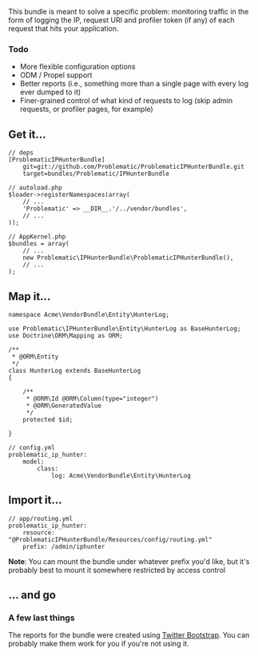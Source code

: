 This bundle is meant to solve a specific problem: monitoring traffic in the form of logging the IP, request URI and profiler token (if any) of each request that hits your application.

### Todo

* More flexible configuration options
* ODM / Propel support
* Better reports (i.e., something more than a single page with every log ever dumped to it)
* Finer-grained control of what kind of requests to log (skip admin requests, or profiler pages, for example)

## Get it...

    // deps
    [ProblematicIPHunterBundle]
        git=git://github.com/Problematic/ProblematicIPHunterBundle.git
        target=bundles/Problematic/IPHunterBundle
        
    // autoload.php
    $loader->registerNamespaces(array(
        // ...
        'Problematic' => __DIR__.'/../vendor/bundles',
        // ...
    ));
    
    // AppKernel.php
    $bundles = array(
        // ...
        new Problematic\IPHunterBundle\ProblematicIPHunterBundle(),
        // ...
    );
    
## Map it...

    namespace Acme\VendorBundle\Entity\HunterLog;
    
    use Problematic\IPHunterBundle\Entity\HunterLog as BaseHunterLog;
    use Doctrine\ORM\Mapping as ORM;
    
    /**
     * @ORM\Entity
     */
    class HunterLog extends BaseHunterLog
    {
    
        /**
         * @ORM\Id @ORM\Column(type="integer")
         * @ORM\GeneratedValue
         */
        protected $id;
    
    }
    
    // config.yml
    problematic_ip_hunter:
        model:
            class:
                log: Acme\VendorBundle\Entity\HunterLog
                
## Import it...

    // app/routing.yml
    problematic_ip_hunter:
        resource: "@ProblematicIPHunterBundle/Resources/config/routing.yml"
        prefix: /admin/iphunter
        
**Note**: You can mount the bundle under whatever prefix you'd like, but it's probably best to mount it somewhere restricted by access control
    
## ... and go

### A few last things

The reports for the bundle were created using [Twitter Bootstrap](http://twitter.github.com/bootstrap/). You can probably make them work for you if you're not using it.